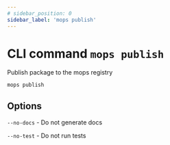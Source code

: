 ```yaml
---
# sidebar_position: 0
sidebar_label: 'mops publish'
---
```


# CLI command `mops publish`

Publish package to the mops registry
```
mops publish
```

## Options

`--no-docs` - Do not generate docs

`--no-test` - Do not run tests